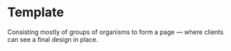 # **Template**
Consisting mostly of groups of organisms to form a page — where clients can see a final design in place.
